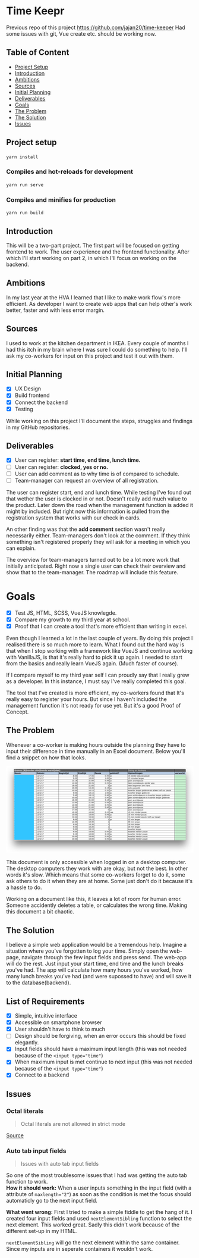 # Time Keepr
Previous repo of this project https://github.com/jajan20/time-keeper
Had some issues with git, Vue create etc. should be working now.

## Table of Content
- [Project Setup](#project-setup)
- [Introduction](#introduction)
- [Ambitions](#ambitions)
- [Sources](#sources)
- [Initial Planning](#initial-planning)
- [Deliverables](#deliverables)
- [Goals](#goals)
- [The Problem](#the-problem)
- [The Solution](#the-solution)
- [Issues](#issues)


## Project setup
```
yarn install
```

### Compiles and hot-reloads for development
```
yarn run serve
```

### Compiles and minifies for production
```
yarn run build
```

## Introduction
This will be a two-part project. The first part will be focused on getting frontend to work. The user experience and the frontend functionality. After which I'll start working on part 2, in which I'll focus on working on the backend.

## Ambitions

In my last year at the HVA I learned that I like to make work flow's more efficient. As developer I want to create web apps that can help other's work better, faster and with less error margin.

## Sources

I used to work at the kitchen department in IKEA. Every couple of months I had this itch in my brain where I was sure I could do something to help. I'll ask my co-workers for input on this project and test it out with them.

## Initial Planning

- [x]  UX Design
- [x]  Build frontend
- [x]  Connect the backend
- [x]  Testing

While working on this project I'll document the steps, struggles and findings in my GitHub repositories.

## Deliverables

- [x]  User can register: **start time, end time, lunch time.**
- [ ]  User can register: **clocked, yes or no.**
- [ ]  User can add comment as to why time is of compared to schedule.
- [ ]  Team-manager can request an overview of all registration.

The user can register start, end and lunch time. While testing I've found out that wether the user is clocked in or not. Doesn't really add much value to the product. Later down the road when the management function is added it might by included. But right now this information is pulled from the registration system that works with our check in cards.

An other finding was that the **add comment** section wasn't really necessarily either. Team-managers don't look at the comment. If they think something isn't registered properly they will ask for a meeting in which you can explain.

The overview for team-managers turned out to be a lot more work that initially anticipated. Right now a single user can check their overview and show that to the team-manager. The roadmap will include this feature.

# Goals

- [x]  Test JS, HTML, SCSS, VueJS knowlegde.
- [x]  Compare my growth to my third year at school.
- [x]  Proof that I can create a tool that's more efficient than writing in excel.

Even though I learned a lot in the last couple of years. By doing this project I realised there is so much more to learn. What I found out the hard way is that when I stop working with a framework like VueJS and continue working with VanillaJS, is that it's really hard to pick it up again. I needed to start from the basics and really learn VueJS again. (Much faster of course).

If I compare myself to my third year self I can proudly say that I really grew as a developer. In this instance, I must say I've really completed this goal.

The tool that I've created is more efficient, my co-workers found that It's really easy to register your hours. But since I haven't included the management function it's not ready for use yet. But it's a good Proof of Concept.

## The Problem
Whenever a co-worker is making hours outside the planning they have to input their difference in time manually in an Excel document. Below you'll find a snippet on how that looks.

![](https://raw.githubusercontent.com/jajan20/time-keepr/master/assets/media/image_01.png)

This document is only accessible when logged in on a desktop computer. The desktop computers they work with are okay, but not the best. In other words it's slow. Which means that some co-workers forget to do it, some ask others to do it when they are at home. Some just don't do it because it's a hassle to do.

Working on a document like this, it leaves a lot of room for human error. Someone accidently deletes a table, or calculates the wrong time. Making this document a bit chaotic.

## The Solution
I believe a simple web application would be a tremendous help. Imagine a situation where you've forgotten to log your time. Simply open the web-page, navigate through the few input fields and press send. The web-app will do the rest. Just input your start time, end time and the lunch breaks you've had. The app will calculate how many hours you've worked, how many lunch breaks you've had (and were supossed to have) and will save it to the database(backend).

## List of Requirements
- [x] Simple, intuitive interface
- [x] Accessible on smartphone browser
- [x] User shouldn't have to think to much
- [ ] Design should be forgiving, when an error occurs this should be fixed elegantly.
- [x] Input fields should have a maximum input length (this was not needed because of the ```<input type="time"```)
- [x] When maximum input is met continue to next input (this was not needed because of the ```<input type="time"```)
- [x] Connect to a backend

## Issues
### Octal literals
> Octal literals are not allowed in strict mode

[Source](https://stackoverflow.com/questions/23609042/how-to-avoid-octal-literals-are-not-allowed-in-strict-mode-with-createwritestr)

### Auto tab input fields
> Issues with auto tab input fields

So one of the most troublesome issues that I had was getting the auto tab function to work.<br>
**How it should work:** When a user inputs something in the input field (with a attribute of ```maxlength="2"```) as soon as the condition is met the focus should automaticly go to the next input field.

**What went wrong:** First I tried to make a simple fiddle to get the hang of it. I created four input fields and used ```nextElementSibling``` function to select the next element. This worked great. Sadly this didn't work because of the different set-up in my HTML.

```nextElementSibling``` will go the next element within the same container. Since my inputs are in seperate containers it wouldn't work.

